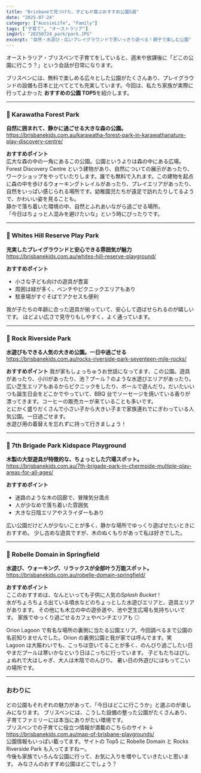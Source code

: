 ```yaml
---
title: "Brisbaneで見つけた、子どもが喜ぶおすすめ公園5選"
date: "2025-07-24"
category: ["AussieLife", "Family"]
tags: ["子育て", "オーストラリア"]
imgUrl: "20250724_park/park.JPG"
excerpt: "自然・水遊び・広いプレイグラウンドで思いっきり遊べる！親子で楽しむ公園"
---
```


オーストラリア・ブリスベンで子育てをしていると、週末や放課後に「どこの公園に行こう？」という会話が日常になります。

ブリスベンには、無料で楽しめる広々とした公園がたくさんあり、プレイグラウンドの設備も日本と比べてとても充実しています。今回は、私たち家族が実際に行ってよかった **おすすめの公園 TOP5**を紹介します。

---

### 🌳 Karawatha Forest Park

**自然に囲まれて、静かに過ごせる大きな森の公園。**
https://brisbanekids.com.au/karawatha-forest-park-in-karawathanature-play-discovery-centre/

**おすすめポイント**  
広大な森の中の一角にあるこの公園。公園というよりは森の中にある広場。  
Forest Discovery Centre という建物があり、自然についての展示があったり、ワークショップをやっていたりします。誰でも無料で入れます。この建物を起点に森の中を歩けるウォーキングトレイルがあったり、プレイエリアがあったり、自然をいっぱい感じられる場所です。幼稚園児たちが遠足で訪れたりしてるようで、かわいい姿を見ることも。  
静かで落ち着いた環境の中、自然とふれあいながら過ごせる場所。  
「今日はちょっと人混みを避けたいな」という時にぴったりです。

---

### 🌳 Whites Hill Reserve Play Park

**充実したプレイグラウンドと安心できる雰囲気が魅力**
https://brisbanekids.com.au/whites-hill-reserve-playground/

**おすすめポイント**

- 小さな子ども向けの遊具が豊富
- 周囲は緑が多く、ベンチやピクニックエリアもあり
- 駐車場がすぐそばでアクセスも便利

我が子たちの年齢に合った遊具が揃っていて、安心して遊ばせられるのが嬉しいです。
ほどよい広さで見守りもしやすく、よく通っています。

---

### 🌳 Rock Riverside Park

**水遊びもできる人気の大きめ公園。一日中過ごせる**
https://brisbanekids.com.au/rocks-riverside-park-seventeen-mile-rocks/

**おすすめポイント**
我が家もしょっちゅうお世話になってます、この公園。遊具があったり、小川があったり、池？プール？のような水遊びエリアがあったり。広い芝生エリアもあるからピクニックをしたり、ボールで遊んだり。だいたいいつも誕生日会をどこかでやっていて、BBQ 台でソーセージを焼いている香りが漂ってきます。コーヒーの販売カーが来ていることも多いです。  
とにかく盛りだくさんで小さい子から大きい子まで家族連れでにぎわっている人気公園。一日過ごせます。  
水遊び用の着替えを忘れずに持って行きましょう！

---

### 🌳 7th Brigade Park Kidspace Playground

**木製の大型遊具が特徴的な、ちょっとした穴場スポット。**
https://brisbanekids.com.au/7th-brigade-park-in-chermside-multiple-play-areas-for-all-ages/

**おすすめポイント**

- 迷路のような木の回廊で、冒険気分満点
- 人が少なめで落ち着いた雰囲気
- 大きな日陰エリアやスライダーもあり

広い公園だけど人が少ないことが多く、静かな場所でゆっくり遊ばせたいときにおすすめ。
少し古めな遊具ですが、木のぬくもりがあって私は好きでした。

---

### 🌳 Robelle Domain in Springfield

**水遊び、ウォーキング、リラックスが全部叶う万能スポット。**
https://brisbanekids.com.au/robelle-domain-springfield/

**おすすめポイント**  
ここのおすすめは、なんといっても子供に人気の*Splash Bucket*！  
水がちょろちょろ出ている噴水などのちょっとした水遊びエリアと、遊具エリアがあります。
その他にも木立の中の遊歩道や、池や芝生広場も気持ちいいです。
家族でゆっくり過ごせるカフェやベンチエリアも ◎

Orion Lagoon で有名な場所の裏側に当たる公園エリア。今回調べるまで公園の名前知りませんでした。Orion の裏側公園と我が家では呼んでます。笑  
Lagoon は大賑わいでも、こっちは空いてることが多く、のんびり過ごしたい日やまだプールは寒いかなという日はこっちに行っています。
子どもたちはびしょぬれで大はしゃぎ、大人は木陰でのんびり。
暑い日の外遊びにはもってこいの場所です。

---

### おわりに

どの公園もそれぞれの魅力があって、「今日はどこに行こうか」と選ぶのが楽しみになります。
ブリスベンには、こうした設備の整った公園がたくさんあり、子育てファミリーには本当にありがたい環境です。  
ブリスベンでの子育てに役立つ情報が満載のこちらのサイト ↓  
https://brisbanekids.com.au/map-of-brisbane-playgrounds/  
公園情報もいっぱい載ってます。サイトの Top5 に Robelle Domain と Rocks Riverside Park も入ってますねー。  
今後も家族でいろんな公園に行って、お気に入りを増やしていきたいと思います。
みなさんのおすすめ公園はどこでしょう？
